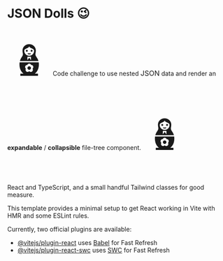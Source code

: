 # JSON Dolls 😉

<span style= "font-size: 100px">🪆</span> Code challenge to use nested <font size= "3">JSON</font> data and render an **expandable** / **collapsible** file-tree component. <span style="font-size: 100px">🪆</span>

React and TypeScript, and a small handful Tailwind classes for good measure.

This template provides a minimal setup to get React working in Vite with HMR and some ESLint rules.

Currently, two official plugins are available:

- [@vitejs/plugin-react](https://github.com/vitejs/vite-plugin-react/blob/main/packages/plugin-react/README.md) uses [Babel](https://babeljs.io/) for Fast Refresh
- [@vitejs/plugin-react-swc](https://github.com/vitejs/vite-plugin-react-swc) uses [SWC](https://swc.rs/) for Fast Refresh
